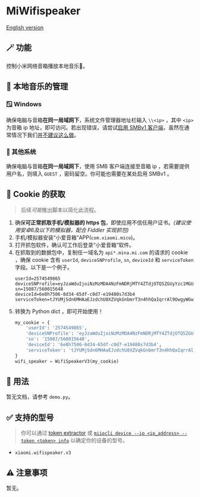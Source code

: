 # MiWifispeaker
[English version](README.md)
## 🪄 功能
控制小米网络音箱播放本地音乐🎵。
## 📁 本地音乐的管理
### 🪟 Windows
确保电脑与音箱**在同一局域网下**，系统文件管理器地址栏输入 `\\<ip>` ，其中 `<ip>` 为音箱 ip 地址，即可访问。若出现错误，请尝试[启用 SMBv1 客户端](https://docs.microsoft.com/zh-cn/windows-server/storage/file-server/troubleshoot/detect-enable-and-disable-smbv1-v2-v3#smbv1-on-smb-client)，虽然在通常情况下我们[并不建议这么做](https://techcommunity.microsoft.com/t5/storage-at-microsoft/stop-using-smb1/ba-p/425858)。
### 🤔 其他系统
确保电脑与音箱**在同一局域网下**，使用 SMB 客户端连接至音箱 ip ，若需要提供用户名，则填入 `GUEST` ，密码留空。你可能也需要在某处启用 SMBv1 。
## 🍪 Cookie 的获取
> 后续*可能*推出脚本以简化此流程。
1. 确保**可正常抓取手机/模拟器的 https 包**，即使应用不信任用户证书。*(建议使用安卓6及以下的模拟器，配合 Fiddler 实现抓包)*
2. 手机/模拟器安装“小爱音箱”APP(`com.xiaomi.mico`)。
3. 打开抓包软件，确认可工作后登录“小爱音箱”软件。
4. 在抓取到的数据包中，复制任一域名为 `api*.mina.mi.com` 的请求的 cookie ，确保 cookie 含有 `userId`, `deviceSNProfile`, `sn`, `deviceId` 和 `serviceToken` 字段。以下是一个例子。
    ```
    userId=2574549865
	deviceSNProfile=eyJzaWduIjoiNzMzMDA4NzFmNDRjMTY4ZTdjOTQ5ZGUyYzc1MGU2MGMyYzliYjhmZjUzMDAxN2M1YTI2NzIzNGU5Y2I0ZGI4ZSIsInNuIjoiMTUwODcvNTYwMDE1NjQ4In0=
	sn=15087/560015648
	deviceId=6e8h7506-8d34-65df-c0d7-e19480s7d3b4
	serviceToken=tJYUMjSdn6MHAaEJzdchU8XZVqkGnbmrT3n4hhQaIqrrAl9OwgyWGwEZohfPDUENSaQ/aPJF1JVaX32nwCaHAvOACyJ7aJW5g7hw+GYJ5SrKBqVN8XG0wjvPaFYpyQ3Ha8Oelx6IH8OxydiqNop98RTUnOxHLW9G7AkfowucoGiYRls8XbhqBL22q3lBVntfZ7EnEpXY6x9FaNGE0DQWVQ==
    ```
5. 转换为 Python dict ，即可开始使用！
    ```python
    my_cookie = {
        'userId': '2574549865',
        'deviceSNProfile': 'eyJzaWduIjoiNzMzMDA4NzFmNDRjMTY4ZTdjOTQ5ZGUyYzc1MGU2MGMyYzliYjhmZjUzMDAxN2M1YTI2NzIzNGU5Y2I0ZGI4ZSIsInNuIjoiMTUwODcvNTYwMDE1NjQ4In0=',
        'sn': '15087/560015648',
        'deviceId': '6e8h7506-8d34-65df-c0d7-e19480s7d3b4',
        'serviceToken': 'tJYUMjSdn6MHAaEJzdchU8XZVqkGnbmrT3n4hhQaIqrrAl9OwgyWGwEZohfPDUENSaQ/aPJF1JVaX32nwCaHAvOACyJ7aJW5g7hw+GYJ5SrKBqVN8XG0wjvPaFYpyQ3Ha8Oelx6IH8OxydiqNop98RTUnOxHLW9G7AkfowucoGiYRls8XbhqBL22q3lBVntfZ7EnEpXY6x9FaNGE0DQWVQ=='
    }
    wifi_speaker = WifiSpeakerV3(my_cookie)
    ```
## 📖 用法
暂无文档，请参考 `demo.py`。
## ✅ 支持的型号
> 你可以通过 [token extractor](https://github.com/PiotrMachowski/Xiaomi-cloud-tokens-extractor) 或 [`miiocli device --ip <ip_address> --token <token> info`](https://github.com/rytilahti/python-miio) 以确定你的设备的型号。
* `xiaomi.wifispeaker.v3`
## ⚠️ 注意事项
暂无。
